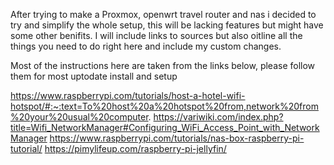 After trying to make a Proxmox, openwrt travel router and nas i decided to try and simplify the whole setup,
this will be lacking features but might have some other benifits. I will include links to sources but also
oitline all the things you need to do right here and include my custom changes. 

  Most of the instructions here are taken from the links below, please follow them for most uptodate install and setup

https://www.raspberrypi.com/tutorials/host-a-hotel-wifi-hotspot/#:~:text=To%20host%20a%20hotspot%20from,network%20from%20your%20usual%20computer.
https://variwiki.com/index.php?title=Wifi_NetworkManager#Configuring_WiFi_Access_Point_with_NetworkManager
https://www.raspberrypi.com/tutorials/nas-box-raspberry-pi-tutorial/
https://pimylifeup.com/raspberry-pi-jellyfin/
